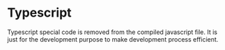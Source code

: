 # Typescript

Typescript special code is removed from the compiled javascript file. It is just for the development purpose to make development process efficient.
